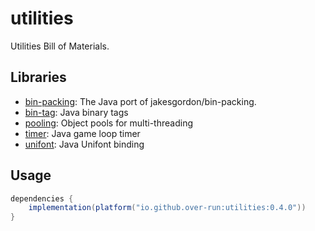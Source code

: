 # utilities

Utilities Bill of Materials.

## Libraries

- [bin-packing](https://github.com/Over-Run/bin-packing): The Java port of jakesgordon/bin-packing.
- [bin-tag](https://github.com/Over-Run/bin-tag): Java binary tags
- [pooling](https://github.com/Over-Run/pooling): Object pools for multi-threading
- [timer](https://github.com/Over-Run/timer): Java game loop timer
- [unifont](https://github.com/Over-Run/unifont): Java Unifont binding

## Usage

```groovy
dependencies {
    implementation(platform("io.github.over-run:utilities:0.4.0"))
}
```
